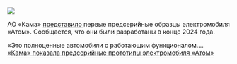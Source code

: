 <!--2025-01-29 12:47:56-->
<div class="yb">
  <div class="rss smaller1 habr"><img src="https://habrastorage.org/getpro/habr/upload_files/344/cb9/25c/344cb925c5cb921d1916187893b480c2.jpg" /><p>АО «Кама» <a href="https://t.me/atom_auto/566" rel="noopener noreferrer nofollow">представило </a>первые предсерийные образцы электромобиля «Атом». Сообщается, что они были разработаны в конце 2024 года.</p><p>«Это полноценные автомобили с работающим функционалом.... <br><a class="light" href="https://habr.com/ru/news/877668/?utm_source=habrahabr&utm_medium=rss&utm_campaign=877668">«Кама» показала предсерийные прототипы электромобиля «Атом»</a></div>
</div>
